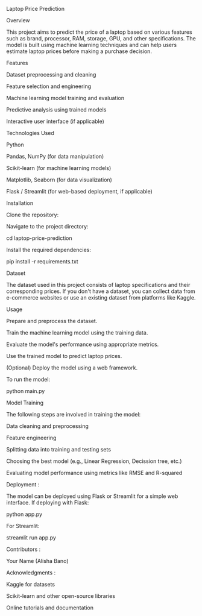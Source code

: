 Laptop Price Prediction

Overview

This project aims to predict the price of a laptop based on various features such as brand, processor, RAM, storage, GPU, and other specifications. The model is built using machine learning techniques and can help users estimate laptop prices before making a purchase decision.

Features

Dataset preprocessing and cleaning

Feature selection and engineering

Machine learning model training and evaluation

Predictive analysis using trained models

Interactive user interface (if applicable)

Technologies Used

Python

Pandas, NumPy (for data manipulation)

Scikit-learn (for machine learning models)

Matplotlib, Seaborn (for data visualization)

Flask / Streamlit (for web-based deployment, if applicable)

Installation

Clone the repository:



Navigate to the project directory:

cd laptop-price-prediction

Install the required dependencies:

pip install -r requirements.txt

Dataset

The dataset used in this project consists of laptop specifications and their corresponding prices. If you don't have a dataset, you can collect data from e-commerce websites or use an existing dataset from platforms like Kaggle.

Usage

Prepare and preprocess the dataset.

Train the machine learning model using the training data.

Evaluate the model's performance using appropriate metrics.

Use the trained model to predict laptop prices.

(Optional) Deploy the model using a web framework.

To run the model:

python main.py

Model Training

The following steps are involved in training the model:

Data cleaning and preprocessing

Feature engineering 

Splitting data into training and testing sets

Choosing the best model (e.g., Linear Regression, Decission tree, etc.)

Evaluating model performance using metrics like RMSE and R-squared

Deployment :

The model can be deployed using Flask or Streamlit for a simple web interface. If deploying with Flask:

python app.py

For Streamlit:

streamlit run app.py

Contributors :

Your Name (Alisha Bano)

Acknowledgments :

Kaggle for datasets

Scikit-learn and other open-source libraries

Online tutorials and documentation





